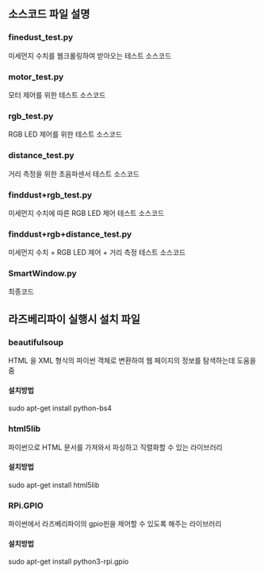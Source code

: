 ## 소스코드 파일 설명 <br>
### finedust_test.py <br>
미세먼지 수치를 웹크롤링하여 받아오는 테스트 소스코드 <br>
### motor_test.py <br>
모터 제어를 위한 테스트 소스코드 <br>
### rgb_test.py <br>
RGB LED 제어를 위한 테스트 소스코드 <br>
### distance_test.py <br>
거리 측정을 위한 초음파센서 테스트 소스코드 <br>
### finddust+rgb_test.py <br>
미세먼지 수치에 따른 RGB LED 제어 테스트 소스코드 <br>
### finddust+rgb+distance_test.py <br>
미세먼지 수치 + RGB LED 제어 + 거리 측정 테스트 소스코드 <br>
### SmartWindow.py <br>
최종코드 <br>
## 라즈베리파이 실행시 설치 파일 <br>
### beautifulsoup <br>
HTML 을 XML 형식의 파이썬 객체로 변환하여 웹 페이지의 정보를 탐색하는데 도움을 줌 <br>
#### 설치방법 <br>
sudo apt-get install python-bs4 <br>
### html5lib <br>
파이썬으로 HTML 문서를 가져와서 파싱하고 직렬화할 수 있는 라이브러리 <br>
#### 설치방법 <br>
sudo apt-get install html5lib
### RPi.GPIO
파이썬에서 라즈베리파이의 gpio핀을 제어할 수 있도록 해주는 라이브러리 <br>
#### 설치방법 <br>
sudo apt-get install python3-rpi.gpio <br>